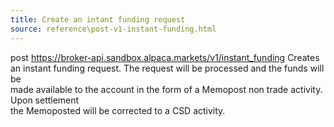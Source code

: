```yaml
---
title: Create an intant funding request
source: reference\post-v1-instant-funding.html
---
```


post https://broker-api.sandbox.alpaca.markets/v1/instant_funding
Creates an instant funding request. The request will be processed and the funds will be  
made available to the account in the form of a Memopost non trade activity. Upon settlement  
the Memoposted will be corrected to a CSD activity.
